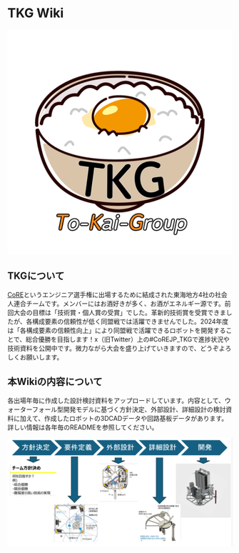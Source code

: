 # TKG Wiki

![ロゴ](./figs/TKG_Logo_with_frame.png)

## TKGについて

[CoRE](https://core.scramble-robot.org/)というエンジニア選手権に出場するために結成された東海地方4社の社会人連合チームです。メンバーにはお酒好きが多く、お酒がエネルギー源です。前回大会の目標は「技術賞・個人賞の受賞」でした。革新的技術賞を受賞できましたが、各構成要素の信頼性が低く同盟戦では活躍できませんでした。2024年度は「各構成要素の信頼性向上」により同盟戦で活躍できるロボットを開発することで、総合優勝を目指します！x（旧Twitter）上の#CoREJP_TKGで進捗状況や技術資料を公開中です。微力ながら大会を盛り上げていきますので、どうぞよろしくお願いします。

## 本Wikiの内容について

各出場年毎に作成した設計検討資料をアップロードしています。内容として、ウォーターフォール型開発モデルに基づく方針決定、外部設計、詳細設計の検討資料に加えて、作成したロボットの3DCADデータや回路基板データがあります。詳しい情報は各年毎のREADMEを参照してください。

![資料概要](./figs/資料概要.png)